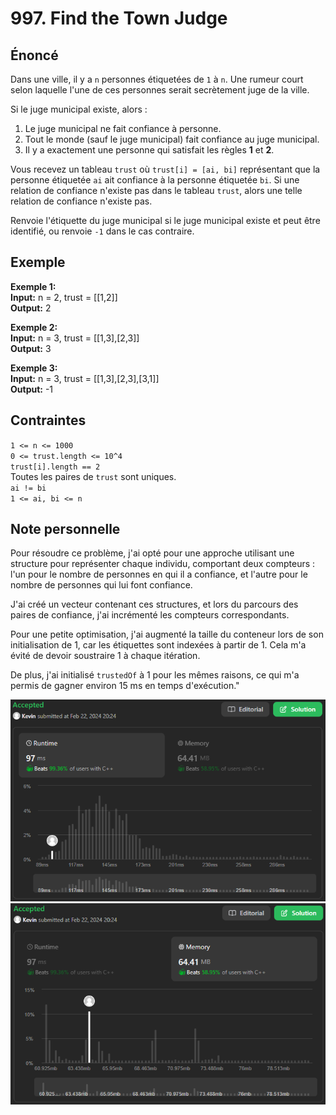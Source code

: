 # 997. Find the Town Judge

## Énoncé

Dans une ville, il y a `n` personnes étiquetées de `1` à `n`. Une rumeur court selon laquelle l'une de ces personnes serait secrètement juge de la ville.

Si le juge municipal existe, alors :

1. Le juge municipal ne fait confiance à personne.
2. Tout le monde (sauf le juge municipal) fait confiance au juge municipal.
3. Il y a exactement une personne qui satisfait les règles **1** et **2**.

Vous recevez un tableau `trust` où `trust[i] = [ai, bi]` représentant que la personne étiquetée `ai` ait confiance à la personne étiquetée `bi`. Si une relation de confiance n'existe pas dans le tableau `trust`, alors une telle relation de confiance n'existe pas.

Renvoie l'étiquette du juge municipal si le juge municipal existe et peut être identifié, ou renvoie `-1` dans le cas contraire.

## Exemple

**Exemple 1:**  
**Input:** n = 2, trust = [[1,2]]  
**Output:** 2

**Exemple 2:**  
**Input:** n = 3, trust = [[1,3],[2,3]]  
**Output:** 3

**Exemple 3:**  
**Input:** n = 3, trust = [[1,3],[2,3],[3,1]]  
**Output:** -1

## Contraintes

`1 <= n <= 1000`  
`0 <= trust.length <= 10^4`  
`trust[i].length == 2`  
Toutes les paires de `trust` sont uniques.  
`ai != bi`  
`1 <= ai, bi <= n`

## Note personnelle

Pour résoudre ce problème, j'ai opté pour une approche utilisant une structure pour représenter chaque individu, comportant deux compteurs : l'un pour le nombre de personnes en qui il a confiance, et l'autre pour le nombre de personnes qui lui font confiance.

J'ai créé un vecteur contenant ces structures, et lors du parcours des paires de confiance, j'ai incrémenté les compteurs correspondants.

Pour une petite optimisation, j'ai augmenté la taille du conteneur lors de son initialisation de 1, car les étiquettes sont indexées à partir de 1. Cela m'a évité de devoir soustraire 1 à chaque itération.

De plus, j'ai initialisé `trustedOf` à 1 pour les mêmes raisons, ce qui m'a permis de gagner environ 15 ms en temps d'exécution."

<img src="./imgs/runtime.png"/>
<img src="./imgs/memory.png"/>
